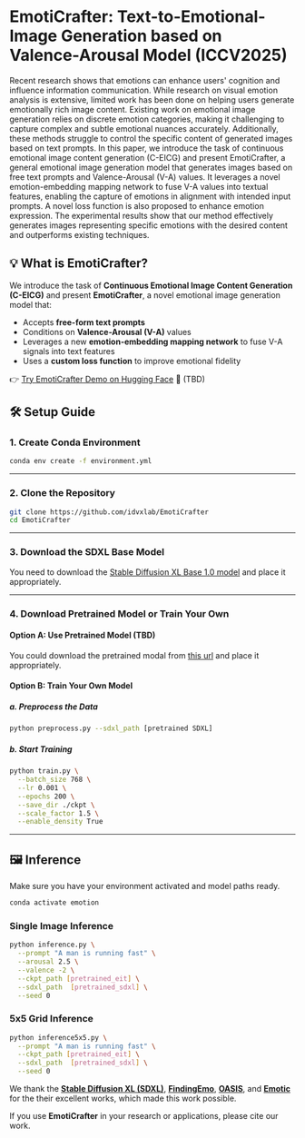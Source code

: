 


# **EmotiCrafter: Text-to-Emotional-Image Generation based on Valence-Arousal Model** (ICCV2025)

Recent research shows that emotions can enhance users' cognition and influence information communication. While research on visual emotion analysis is extensive, limited work has been done on helping users generate emotionally rich image content.
Existing work on emotional image generation relies on discrete emotion categories, making it challenging to capture complex and subtle emotional nuances accurately. Additionally, these methods struggle to control the specific content of generated images based on text prompts.
In this paper, we introduce the task of continuous emotional image content generation (C-EICG) and present EmotiCrafter, a general emotional image generation model that generates images based on free text prompts and Valence-Arousal (V-A) values. It leverages a novel emotion-embedding mapping network to fuse V-A values into textual features, enabling the capture of emotions in alignment with intended input prompts. A novel loss function is also proposed to enhance emotion expression. The experimental results show that our method effectively generates images representing specific emotions with the desired content and outperforms existing techniques.

## 💡 What is EmotiCrafter?

We introduce the task of **Continuous Emotional Image Content Generation (C-EICG)** and present **EmotiCrafter**, a novel emotional image generation model that:

* Accepts **free-form text prompts**
* Conditions on **Valence-Arousal (V-A)** values
* Leverages a new **emotion-embedding mapping network** to fuse V-A signals into text features
* Uses a **custom loss function** to improve emotional fidelity

👉 [Try EmotiCrafter Demo on Hugging Face](https://huggingface.co/spaces/idvxlab/EmotiCrafter) 🤗 (TBD)


## 🛠️ Setup Guide

### 1. Create Conda Environment

```bash
conda env create -f environment.yml
```

---

### 2. Clone the Repository

```bash
git clone https://github.com/idvxlab/EmotiCrafter
cd EmotiCrafter
```

---

### 3. Download the SDXL Base Model

You need to download the [Stable Diffusion XL Base 1.0 model](https://huggingface.co/stabilityai/stable-diffusion-xl-base-1.0) and place it appropriately.

---

### 4. Download Pretrained Model or Train Your Own

####  Option A: Use Pretrained Model (TBD)

You could download the pretrained modal from [this url](https://huggingface.co/spaces/idvxlab/EmotiCrafter/tree/main/model) and place it appropriately.

####  Option B: Train Your Own Model

##### a. Preprocess the Data

```bash
python preprocess.py --sdxl_path [pretrained SDXL]
```

##### b. Start Training

```bash
python train.py \
  --batch_size 768 \
  --lr 0.001 \
  --epochs 200 \
  --save_dir ./ckpt \
  --scale_factor 1.5 \
  --enable_density True
```

---

## 🖼️ Inference

Make sure you have your environment activated and model paths ready.

```bash
conda activate emotion
```

### Single Image Inference

```bash
python inference.py \
  --prompt "A man is running fast" \
  --arousal 2.5 \
  --valence -2 \
  --ckpt_path [pretrained_eit] \
  --sdxl_path  [pretrained_sdxl] \
  --seed 0
```

### 5x5 Grid Inference

```bash
python inference5x5.py \
  --prompt "A man is running fast" \
  --ckpt_path [pretrained_eit] \
  --sdxl_path  [pretrained_sdxl] \
  --seed 0
```



We thank the **[Stable Diffusion XL (SDXL)](https://huggingface.co/stabilityai/stable-diffusion-xl-base-1.0)**, **[FindingEmo](https://arxiv.org/abs/2402.01355)**, **[OASIS](https://link.springer.com/content/pdf/10.3758/s13428-016-0715-3.pdf)**, and **[Emotic](https://openaccess.thecvf.com/content_cvpr_2017_workshops/w41/papers/Lapedriza_EMOTIC_Emotions_in_CVPR_2017_paper.pdf)** for the their excellent works, which made this work possible.

If you use **EmotiCrafter** in your research or applications, please cite our work.

